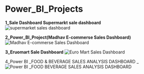 # Power_BI_Projects
**1_Sale Dashboard Supermarkt sale dashboard**
![supermarket sales dashboard](https://github.com/Dillipmeher/Power_BI_Projects/assets/143451788/23def2a9-1515-4277-b8ff-36b149a55d86)

**2_Power_BI_Project(Madhav E-commerse Sales Dashboard)**
![Madhav E-commerse Sales Dashboard](https://github.com/Dillipmeher/Power_BI_Projects/assets/143451788/49b013bd-26d1-4764-9532-eb219b0768cf)

**3_Eruomart Sale Dashboard**
![Euro Mart Sales Dashboard](https://github.com/Dillipmeher/Power_BI_Projects/assets/143451788/3916e0b8-8b4a-49e0-8583-3e59f8a60fb8)

4_Power BI _FOOD & BEVERAGE SALES ANALYSIS DASHBOARD
_![Power BI _FOOD   BEVERAGE SALES ANALYSIS DASHBOARD](https://github.com/Dillipmeher/Power_BI_Projects/assets/143451788/c29aac82-3288-4ac2-b839-242457841e79)
